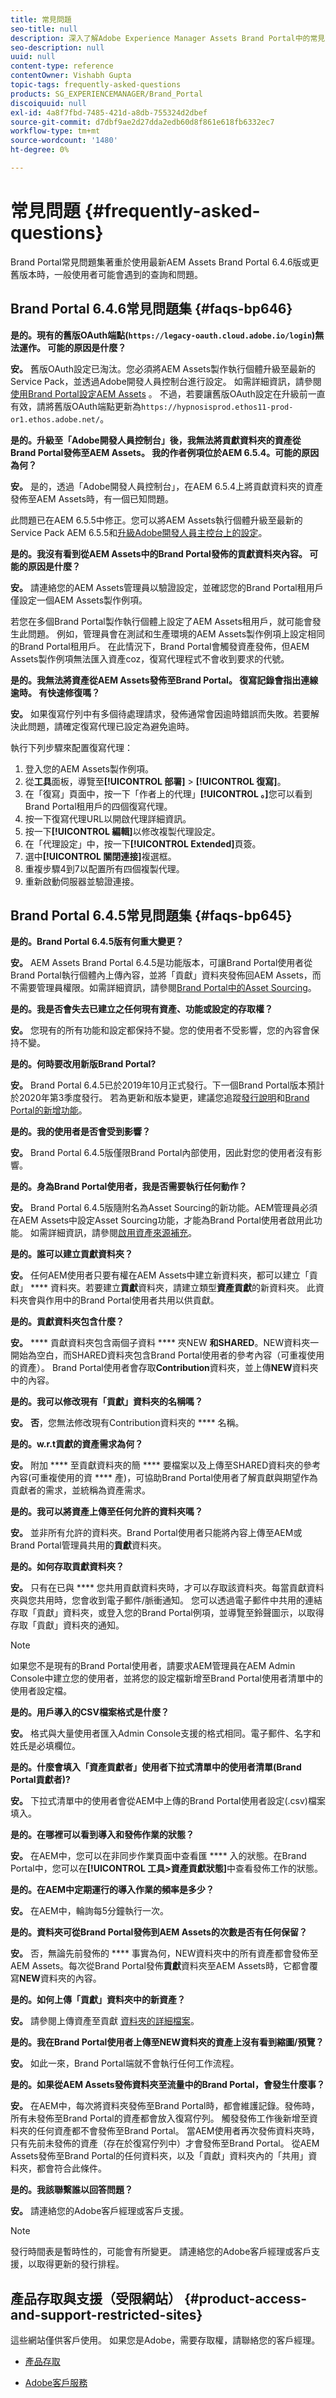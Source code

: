 ```yaml
---
title: 常見問題
seo-title: null
description: 深入了解Adobe Experience Manager Assets Brand Portal中的常見問題。
seo-description: null
uuid: null
content-type: reference
contentOwner: Vishabh Gupta
topic-tags: frequently-asked-questions
products: SG_EXPERIENCEMANAGER/Brand_Portal
discoiquuid: null
exl-id: 4a8f7fbd-7485-421d-a8db-755324d2dbef
source-git-commit: d7dbf9ae2d27dda2edb60d8f861e618fb6332ec7
workflow-type: tm+mt
source-wordcount: '1480'
ht-degree: 0%

---
```


# 常見問題 {#frequently-asked-questions}

Brand Portal常見問題集著重於使用最新AEM Assets Brand Portal 6.4.6版或更舊版本時，一般使用者可能會遇到的查詢和問題。


## Brand Portal 6.4.6常見問題集  {#faqs-bp646}

**是的。現有的舊版OAuth端點(`https://legacy-oauth.cloud.adobe.io/login`)無法運作。 可能的原因是什麼？**

**安。** 舊版OAuth設定已淘汰。您必須將AEM Assets製作執行個體升級至最新的Service Pack，並透過Adobe開發人員控制台進行設定。 如需詳細資訊，請參閱[使用Brand Portal設定AEM Assets](configure-aem-assets-with-brand-portal.md) 。 不過，若要讓舊版OAuth設定在升級前一直有效，請將舊版OAuth端點更新為`https://hypnosisprod.ethos11-prod-or1.ethos.adobe.net/`。

<!--
**Ques. I have created a collection using the asset link shared by the administrator. But I am unable to create a share link for my collection. Do I need special permissions to do this?**

**Ans.** The functionality is by design, the viewer users are not permitted to share link for collections as they have limited privileges due to which they cannot add users to create a share link. It is a known issue that the share link for collections is currently visible to the viewer users. This issue will be fixed in the upcoming release, the option to share link for the collections will not be available to the viewer users.    
-->

**是的。升級至「Adobe開發人員控制台」後，我無法將貢獻資料夾的資產從Brand Portal發佈至AEM Assets。 我的作者例項位於AEM 6.5.4。可能的原因為何？**

**安。** 是的，透過「Adobe開發人員控制台」，在AEM 6.5.4上將貢獻資料夾的資產發佈至AEM Assets時，有一個已知問題。

此問題已在AEM 6.5.5中修正。您可以將AEM Assets執行個體升級至最新的Service Pack AEM 6.5.5和[升級Adobe開發人員主控台上的設定](https://experienceleague.adobe.com/docs/experience-manager-65/assets/brandportal/configure-aem-assets-with-brand-portal.html#upgrade-integration-65)。

<!--
Broken link of download hotfix, comment out this section until we have the latest URL.

For immediate fix on AEM 6.5.4, it is recommended to [download the hotfix](https://www.adobeaemcloud.com/content/marketplace/marketplaceProxy.html?packagePath=/content/companies/public/adobe/packages/cq650/hotfix/cq-6.5.0-hotfix-33041) and install on your AEM author instance.
-->

**是的。我沒有看到從AEM Assets中的Brand Portal發佈的貢獻資料夾內容。 可能的原因是什麼？**

**安。** 請連絡您的AEM Assets管理員以驗證設定，並確認您的Brand Portal租用戶僅設定一個AEM Assets製作例項。

若您在多個Brand Portal製作執行個體上設定了AEM Assets租用戶，就可能會發生此問題。 例如，管理員會在測試和生產環境的AEM Assets製作例項上設定相同的Brand Portal租用戶。 在此情況下，Brand Portal會觸發資產發佈，但AEM Assets製作例項無法匯入資產coz，復寫代理程式不會收到要求的代號。


**是的。我無法將資產從AEM Assets發佈至Brand Portal。 復寫記錄會指出連線逾時。 有快速修復嗎？**

**安。** 如果復寫佇列中有多個待處理請求，發佈通常會因逾時錯誤而失敗。若要解決此問題，請確定復寫代理已設定為避免逾時。

執行下列步驟來配置復寫代理：

1. 登入您的AEM Assets製作例項。
1. 從&#x200B;**工具**&#x200B;面板，導覽至&#x200B;**[!UICONTROL 部署]** > **[!UICONTROL 復寫]**。
1. 在「復寫」頁面中，按一下「作者上的代理」**[!UICONTROL 。]**&#x200B;您可以看到Brand Portal租用戶的四個復寫代理。
1. 按一下復寫代理URL以開啟代理詳細資訊。
1. 按一下&#x200B;**[!UICONTROL 編輯]**&#x200B;以修改複製代理設定。
1. 在「代理設定」中，按一下&#x200B;**[!UICONTROL Extended]**&#x200B;頁簽。
1. 選中&#x200B;**[!UICONTROL 關閉連接]**&#x200B;複選框。
1. 重複步驟4到7以配置所有四個複製代理。
1. 重新啟動伺服器並驗證連接。


## Brand Portal 6.4.5常見問題集  {#faqs-bp645}

**是的。Brand Portal 6.4.5版有何重大變更？**

**安。** AEM Assets Brand Portal 6.4.5是功能版本，可讓Brand Portal使用者從Brand Portal執行個體內上傳內容，並將「貢獻」資料夾發佈回AEM Assets，而不需要管理員權限。如需詳細資訊，請參閱[Brand Portal中的Asset Sourcing](brand-portal-asset-sourcing.md)。



**是的。我是否會失去已建立之任何現有資產、功能或設定的存取權？**

**安。** 您現有的所有功能和設定都保持不變。您的使用者不受影響，您的內容會保持不變。



**是的。何時要改用新版Brand Portal?**

**安。** Brand Portal 6.4.5已於2019年10月正式發行。下一個Brand Portal版本預計於2020年第3季度發行。
若為更新和版本變更，建議您追蹤[發行說明](brand-portal-release-notes.md)和[Brand Portal的新增功能](whats-new.md)。



**是的。我的使用者是否會受到影響？**

**安。** Brand Portal 6.4.5版僅限Brand Portal內部使用，因此對您的使用者沒有影響。



**是的。身為Brand Portal使用者，我是否需要執行任何動作？**

**安。** Brand Portal 6.4.5版隨附名為Asset Sourcing的新功能。AEM管理員必須在AEM Assets中設定Asset Sourcing功能，才能為Brand Portal使用者啟用此功能。 如需詳細資訊，請參閱[啟用資產來源補充](brand-portal-asset-sourcing.md)。



**是的。誰可以建立貢獻資料夾？**

**安。** 任何AEM使用者只要有權在AEM Assets中建立新資料夾，都可以建立「貢獻」 **** 資料夾。若要建立&#x200B;**貢獻**&#x200B;資料夾，請建立類型&#x200B;**資產貢獻**的新資料夾。
此資料夾會與作用中的Brand Portal使用者共用以供貢獻。



**是的。貢獻資料夾包含什麼？**

**安。** **** 貢獻資料夾包含兩個子資料 **** 夾NEW **和SHARED**。NEW資料夾一開始為空白，而SHARED資料夾包含Brand Portal使用者的參考內容（可重複使用的資產）。
Brand Portal使用者會存取**Contribution**&#x200B;資料夾，並上傳&#x200B;**NEW**&#x200B;資料夾中的內容。



**是的。我可以修改現有「貢獻」資料夾的名稱嗎？**

**安。** **否**，您無法修改現有Contribution資料夾的 **** 名稱。



**是的。w.r.t貢獻的資產需求為何？**

**安。** 附加 **** 至貢獻資料夾的簡 **** 要檔案以及上傳至SHARED資料夾的參考內容(可重複使用的資 **** 產)，可協助Brand Portal使用者了解貢獻與期望作為貢獻者的需求，並統稱為資產需求。



**是的。我可以將資產上傳至任何允許的資料夾嗎？**

**安。** 並非所有允許的資料夾。Brand Portal使用者只能將內容上傳至AEM或Brand Portal管理員共用的&#x200B;**貢獻**&#x200B;資料夾。



**是的。如何存取貢獻資料夾？**

**安。** 只有在已與 **** 您共用貢獻資料夾時，才可以存取該資料夾。每當貢獻資料夾與您共用時，您會收到電子郵件/脈衝通知。 您可以透過電子郵件中共用的連結存取「貢獻」資料夾，或登入您的Brand Portal例項，並導覽至鈴聲圖示，以取得存取「貢獻」資料夾的通知。

>[!NOTE]
>
>如果您不是現有的Brand Portal使用者，請要求AEM管理員在AEM Admin Console中建立您的使用者，並將您的設定檔新增至Brand Portal使用者清單中的使用者設定檔。

**是的。用戶導入的CSV檔案格式是什麼？**

**安。** 格式與大量使用者匯入Admin Console支援的格式相同。電子郵件、名字和姓氏是必填欄位。



**是的。什麼會填入「資產貢獻者」使用者下拉式清單中的使用者清單(Brand Portal貢獻者)?**

**安。** 下拉式清單中的使用者會從AEM中上傳的Brand Portal使用者設定(.csv)檔案填入。



**是的。在哪裡可以看到導入和發佈作業的狀態？**

**安。** 在AEM中，您可以在非同步作業頁面中查看匯 **** 入的狀態。在Brand Portal中，您可以在&#x200B;**[!UICONTROL 工具>資產貢獻狀態]**&#x200B;中查看發佈工作的狀態。



**是的。在AEM中定期運行的導入作業的頻率是多少？**

**安。** 在AEM中，輪詢每5分鐘執行一次。



**是的。資料夾可從Brand Portal發佈到AEM Assets的次數是否有任何保留？**

**安。** 否，無論先前發佈的 **** 事實為何，NEW資料夾中的所有資產都會發佈至AEM Assets。每次從Brand Portal發佈&#x200B;**貢獻**&#x200B;資料夾至AEM Assets時，它都會覆寫&#x200B;**NEW**&#x200B;資料夾的內容。



**是的。如何上傳「貢獻」資料夾中的新資產？**

**安。** 請參閱上傳資產至貢獻 [資料夾的詳細檔案](brand-portal-publish-contribution-folder-to-brand-portal.md)。



**是的。我在Brand Portal使用者上傳至NEW資料夾的資產上沒有看到縮圖/預覽？**

**安。** 如此一來，Brand Portal端就不會執行任何工作流程。



**是的。如果從AEM Assets發佈資料夾至流量中的Brand Portal，會發生什麼事？**

**安。** 在AEM中，每次將資料夾發佈至Brand Portal時，都會維護記錄。發佈時，所有未發佈至Brand Portal的資產都會放入復寫佇列。 觸發發佈工作後新增至資料夾的任何資產都不會發佈至Brand Portal。 當AEM使用者再次發佈資料夾時，只有先前未發佈的資產（存在於復寫佇列中）才會發佈至Brand Portal。
從AEM Assets發佈至Brand Portal的任何資料夾，以及「貢獻」資料夾內的「共用」資料夾，都會符合此條件。

**是的。我該聯繫誰以回答問題？**

**安。** 請連絡您的Adobe客戶經理或客戶支援。

>[!NOTE]
>
>發行時間表是暫時性的，可能會有所變更。 請連絡您的Adobe客戶經理或客戶支援，以取得更新的發行排程。


## 產品存取與支援（受限網站） {#product-access-and-support-restricted-sites}

這些網站僅供客戶使用。 如果您是Adobe，需要存取權，請聯絡您的客戶經理。

* [](https://daycare.day.com) [產品存取](https://login.marketing.adobe.com)

* [Adobe客戶服務](https://helpx.adobe.com/contact.html)
